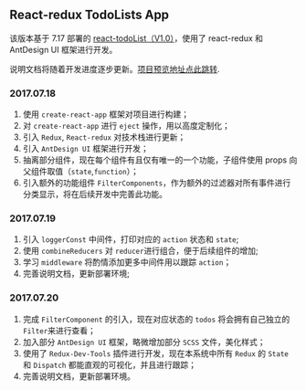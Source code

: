 ## React-redux TodoLists App
该版本基于 7.17 部署的 [react-todoList（V1.0）](https://chriswen960216.github.io/ReactTodoList/react-example/build/index.html)，使用了 react-redux 和 AntDesign UI 框架进行开发。

说明文档将随着开发进度逐步更新。[项目预览地址点此跳转](https://chriswen960216.github.io/reduxtodolist/build/index.html).

### 2017.07.18 
1. 使用 `create-react-app` 框架对项目进行构建；
2. 对 `create-react-app` 进行 `eject` 操作，用以高度定制化；
3. 引入 `Redux`, `React-redux` 对技术栈进行更新；
4. 引入 `AntDesign UI` 框架进行开发；
5. 抽离部分组件，现在每个组件有且仅有唯一的一个功能，子组件使用 props 向父组件取值（`state`,`function`）；
6. 引入额外的功能组件 `FilterComponents`，作为额外的过滤器对所有事件进行分类显示，将在后续开发中完善此功能。

### 2017.07.19 
1. 引入 `loggerConst` 中间件，打印对应的 `action` 状态和 `state`;
2. 使用 `combineReducers` 对 `reducer`进行组合，便于后续组件的增加;
3. 学习 `middleware` 将酌情添加更多中间件用以跟踪 `action`；
4. 完善说明文档，更新部署环境;

### 2017.07.20 
1. 完成 `FilterComponent` 的引入，现在对应状态的 `todos` 将会拥有自己独立的 `Filter`来进行查看；
2. 加入部分 `AntDesign UI` 框架，略微增加部分 `SCSS` 文件，美化样式；
3. 使用了 `Redux-Dev-Tools` 插件进行开发，现在本系统中所有 `Redux` 的 `State` 和 `Dispatch` 都能直观的可视化，并且进行跟踪；
4. 完善说明文档，更新部署环境。
